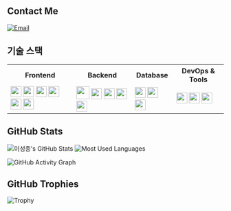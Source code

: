 ## Contact Me
[![Email](https://img.shields.io/badge/Email-dltjdwhd1235@naver.com-red?style=flat-square&logo=gmail)](mailto:dltjdwhd1235@naver.com)

## 기술 스택
<table>
  <tr>
    <th>Frontend</th>
    <th>Backend</th>
    <th>Database</th>
    <th>DevOps & Tools</th>
  </tr>
  <tr>
    <td>
      <img src="https://img.shields.io/badge/React-61DAFB?style=flat-square&logo=react&logoColor=black" height="25">
      <img src="https://img.shields.io/badge/Vite-646CFF?style=flat-square&logo=vite&logoColor=white" height="25">
      <img src="https://img.shields.io/badge/JS-F7DF1E?style=flat-square&logo=javascript&logoColor=black" height="25">
      <img src="https://img.shields.io/badge/TS-3178C6?style=flat-square&logo=typescript&logoColor=white" height="25">
      <img src="https://img.shields.io/badge/HTML-E34F26?style=flat-square&logo=html5&logoColor=white" height="25">
      <img src="https://img.shields.io/badge/CSS-1572B6?style=flat-square&logo=css3&logoColor=white" height="25">
    </td>
    <td>
      <img src="https://img.shields.io/badge/Java-007396?style=flat-square&logo=java&logoColor=white" height="30">
      <img src="https://img.shields.io/badge/Spring%20Boot-6DB33F?style=flat-square&logo=spring-boot&logoColor=white" height="25">
      <img src="https://img.shields.io/badge/Spring%20Framework-6DB33F?style=flat-square&logo=spring&logoColor=white" height="25">
      <img src="https://img.shields.io/badge/Node.js-339933?style=flat-square&logo=node.js&logoColor=white" height="25">
      <img src="https://img.shields.io/badge/Flask-000000?style=flat-square&logo=flask&logoColor=white" height="25">
    </td>
    <td>
      <img src="https://img.shields.io/badge/MySQL-4479A1?style=flat-square&logo=mysql&logoColor=white" height="25">
      <img src="https://img.shields.io/badge/MariaDB-003545?style=flat-square&logo=mariadb&logoColor=white" height="25">
      <img src="https://img.shields.io/badge/MongoDB-47A248?style=flat-square&logo=mongodb&logoColor=white" height="25">
    </td>
    <td>
      <img src="https://img.shields.io/badge/Unity-100000?style=flat-square&logo=unity&logoColor=white" height="25">
      <img src="https://img.shields.io/badge/Git-F05032?style=flat-square&logo=git&logoColor=white" height="25">
      <img src="https://img.shields.io/badge/Raspberry%20Pi-A22846?style=flat-square&logo=raspberrypi&logoColor=white" height="25">
    </td>
  </tr>
</table>





## GitHub Stats
![이성종's GitHub Stats](https://github-readme-stats.vercel.app/api?username=lsjthon&show_icons=true&theme=dark&count_private=true)
![Most Used Languages](https://github-readme-stats.vercel.app/api/top-langs/?username=lsjthon&layout=compact&theme=dark&card_width=375&langs_count=8)


![GitHub Activity Graph](https://github-readme-activity-graph.vercel.app/graph?username=lsjthon&theme=react-dark)

## GitHub Trophies
![Trophy](https://github-profile-trophy.vercel.app/?username=lsjthon&theme=onedark)

